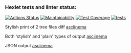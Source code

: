 ### Hexlet tests and linter status:

[![Actions Status](https://github.com/sirflyingv/frontend-project-46/workflows/hexlet-check/badge.svg)](https://github.com/sirflyingv/frontend-project-46/actions)
[![Maintainability](https://api.codeclimate.com/v1/badges/907c21406f66906d8c18/maintainability)](https://codeclimate.com/github/sirflyingv/frontend-project-46/maintainability)
[![Test Coverage](https://api.codeclimate.com/v1/badges/907c21406f66906d8c18/test_coverage)](https://codeclimate.com/github/sirflyingv/frontend-project-46/test_coverage)
[![tests](https://github.com/sirflyingv/frontend-project-46/actions/workflows/tests.yml/badge.svg)](https://github.com/sirflyingv/frontend-project-46/actions/workflows/tests.yml)

Stylish print of 2 tree files diff [asciinema](https://asciinema.org/a/6w66dlNKUMzIJnvFujRJdTghJ)

Both 'stylish' and 'plain' types of output [asciinema](https://asciinema.org/a/Imgcsr85kjQZEjnZbgdyNshk7)

JSON output [asciinema](https://asciinema.org/a/GRxSWMIaoJSdqN7vH4BLztKEJ)
